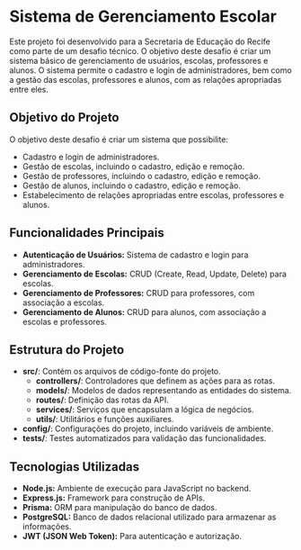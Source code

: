 # Sistema de Gerenciamento Escolar

Este projeto foi desenvolvido para a Secretaria de Educação do Recife como parte de um desafio técnico. O objetivo deste desafio é criar um sistema básico de gerenciamento de usuários, escolas, professores e alunos. O sistema permite o cadastro e login de administradores, bem como a gestão das escolas, professores e alunos, com as relações apropriadas entre eles.
## Objetivo do Projeto

O objetivo deste desafio é criar um sistema que possibilite:

- Cadastro e login de administradores.
- Gestão de escolas, incluindo o cadastro, edição e remoção.
- Gestão de professores, incluindo o cadastro, edição e remoção.
- Gestão de alunos, incluindo o cadastro, edição e remoção.
- Estabelecimento de relações apropriadas entre escolas, professores e alunos.

## Funcionalidades Principais

- **Autenticação de Usuários:** Sistema de cadastro e login para administradores.
- **Gerenciamento de Escolas:** CRUD (Create, Read, Update, Delete) para escolas.
- **Gerenciamento de Professores:** CRUD para professores, com associação a escolas.
- **Gerenciamento de Alunos:** CRUD para alunos, com associação a escolas e professores.

## Estrutura do Projeto

- **src/**: Contém os arquivos de código-fonte do projeto.
  - **controllers/**: Controladores que definem as ações para as rotas.
  - **models/**: Modelos de dados representando as entidades do sistema.
  - **routes/**: Definição das rotas da API.
  - **services/**: Serviços que encapsulam a lógica de negócios.
  - **utils/**: Utilitários e funções auxiliares.
- **config/**: Configurações do projeto, incluindo variáveis de ambiente.
- **tests/**: Testes automatizados para validação das funcionalidades.

## Tecnologias Utilizadas

- **Node.js:** Ambiente de execução para JavaScript no backend.
- **Express.js:** Framework para construção de APIs.
- **Prisma:** ORM para manipulação do banco de dados.
- **PostgreSQL:** Banco de dados relacional utilizado para armazenar as informações.
- **JWT (JSON Web Token):** Para autenticação e autorização.

